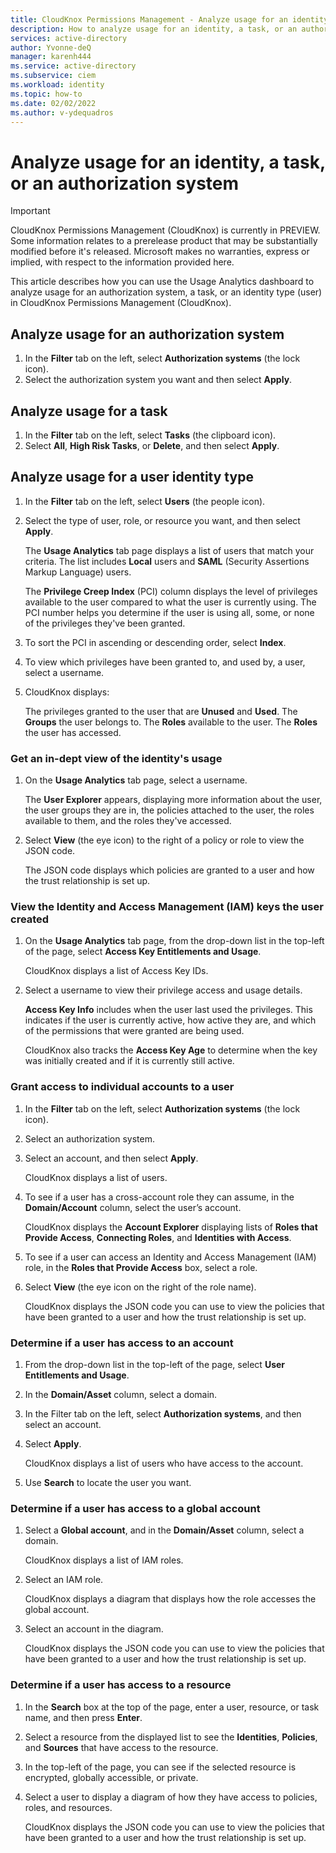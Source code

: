 ```yaml
---
title: CloudKnox Permissions Management - Analyze usage for an identity, a task, or an authorization system
description: How to analyze usage for an identity, a task, or an authorization system in CloudKnox Permissions Management.
services: active-directory
author: Yvonne-deQ
manager: karenh444
ms.service: active-directory
ms.subservice: ciem
ms.workload: identity
ms.topic: how-to
ms.date: 02/02/2022
ms.author: v-ydequadros
---
```


# Analyze usage for an identity, a task, or an authorization system

> [!IMPORTANT]
> CloudKnox Permissions Management (CloudKnox) is currently in PREVIEW.
> Some information relates to a prerelease product that may be substantially modified before it's released. Microsoft makes no warranties, express or implied, with respect to the information provided here.

This article describes how you can use the Usage Analytics dashboard to analyze usage for an authorization system, a task, or an identity type (user) in CloudKnox Permissions Management (CloudKnox).

## Analyze usage for an authorization system

1. In the **Filter** tab on the left, select **Authorization systems** (the lock icon).
2. Select the authorization system you want and then select **Apply**.
<!---Text to come.--->

## Analyze usage for a task

1. In the **Filter** tab on the left, select **Tasks** (the clipboard icon).
2. Select **All**, **High Risk Tasks**, or **Delete**, and then select **Apply**.
<!---Text to come.--->

## Analyze usage for a user identity type

1. In the **Filter** tab on the left, select **Users** (the people icon).
2. Select the type of user, role, or resource you want, and then select **Apply**.

    The **Usage Analytics** tab page displays a list of users that match your criteria. The list includes **Local** users and **SAML** (Security Assertions Markup Language) users.

    The **Privilege Creep Index** (PCI) column displays the level of privileges available to the user compared to what the user is currently using. The PCI number helps you determine if the user is using all, some, or none of the privileges they've been granted.
3. To sort the PCI in ascending or descending order, select **Index**.
4. To view which privileges have been granted to, and used by, a user, select a username.
5. CloudKnox displays:

    The privileges granted to the user that are **Unused** and **Used**.
    The **Groups** the user belongs to.
    The **Roles** available to the user.
    The **Roles** the user has accessed.

### Get an in-dept view of the identity's usage

1. On the **Usage Analytics** tab page, select a username.

    The **User Explorer** appears, displaying more information about the user, the user groups they are in, the policies attached to the user, the roles available to them, and the roles they've accessed.
2. Select **View** (the eye icon) to the right of a policy or role to view the JSON code.

    The JSON code displays which policies are granted to a user and how the trust relationship is set up.

### View the Identity and Access Management (IAM) keys the user created

1. On the **Usage Analytics** tab page, from the drop-down list in the top-left of the page, select **Access Key Entitlements and Usage**.

    CloudKnox displays a list of Access Key IDs.
2. Select a username to view their privilege access and usage details.

    **Access Key Info** includes when the user last used the privileges. This indicates if the user is currently active, how active they are, and which of the permissions that were granted are being used.

    CloudKnox also tracks the **Access Key Age** to determine when the key was initially created and if it is currently still active.

### Grant access to individual accounts to a user

1. In the **Filter** tab on the left, select **Authorization systems** (the lock icon).
2. Select an authorization system.
3. Select an account, and then select **Apply**.

    CloudKnox displays a list of users.
4. To see if a user has a cross-account role they can assume, in the **Domain/Account** column, select the user’s account.

    CloudKnox displays the **Account Explorer** displaying lists of **Roles that Provide Access**, **Connecting Roles**, and **Identities with Access**.
5. To see if a user can access an Identity and Access Management (IAM) role, in the **Roles that Provide Access** box, select a role.
6. Select **View** (the eye icon on the right of the role name). 

    CloudKnox displays the JSON code you can use to view the policies that have been granted to a user and how the trust relationship is set up.

### Determine if a user has access to an account

1. From the drop-down list in the top-left of the page, select **User Entitlements and Usage**.
2. In the **Domain/Asset** column, select a domain.
3. In the Filter tab on the left, select **Authorization systems**, and then select an account.
4. Select **Apply**.

    CloudKnox displays a list of users who have access to the account. 
5. Use **Search** to locate the user you want.

### Determine if a user has access to a global account

1. Select a **Global account**, and in the **Domain/Asset** column, select a domain.

    CloudKnox displays a list of IAM roles.
2. Select an IAM role.

    CloudKnox displays a diagram that displays how the role accesses the global account.
3. Select an account in the diagram.

    CloudKnox displays the JSON code you can use to view the policies that have been granted to a user and how the trust relationship is set up.

### Determine if a user has access to a resource

1. In the **Search** box at the top of the page, enter a user, resource, or task name, and then press **Enter**.
2. Select a resource from the displayed list to see the **Identities**, **Policies**, and **Sources** that have access to the resource. 
3. In the top-left of the page, you can see if the selected resource is encrypted, globally accessible, or private.
4. Select a user to display a diagram of how they have access to policies, roles, and resources.

    CloudKnox displays the JSON code you can use to view the policies that have been granted to a user and how the trust relationship is set up.



<!---## Next steps--->
